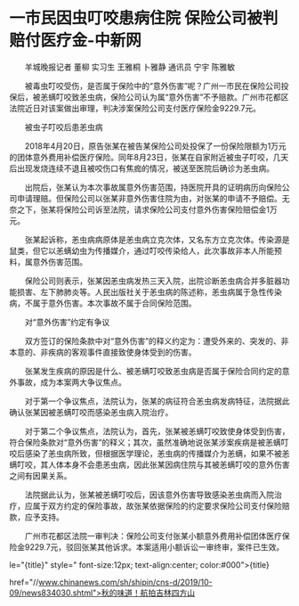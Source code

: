 # 一市民因虫叮咬患病住院 保险公司被判赔付医疗金-中新网

　　羊城晚报记者 董柳 实习生 王雅桐 卜雅静 通讯员 宁宇 陈雅敏

　　被毒虫叮咬受伤，是否属于保险中的“意外伤害”呢？广州一市民在保险公司投保后，被恙螨叮咬致恙虫病，保险公司认为属“意外伤害”不予赔款。广州市花都区法院近日对该案做出审理，判决涉案保险公司支付医疗保险金9229.7元。

　　被虫子叮咬后患恙虫病

　　2018年4月20日，原告张某在被告某保险公司处投保了一份保险限额为1万元的团体意外费用补偿医疗保险。同年8月23日，张某在自家附近被虫子叮咬，几天后出现发烧连续不退且被咬伤口有焦痂的情况，被送至医院后确诊为恙虫病。

　　出院后，张某认为本次事故属意外伤害范围，持医院开具的证明病历向保险公司申请理赔。但保险公司以张某非意外伤害住院为由，对张某的申请不予赔偿。无奈之下，张某将保险公司诉至法院，请求保险公司支付意外伤害保险赔偿金1万元。

　　张某起诉称，恙虫病病原体是恙虫病立克次体，又名东方立克次体。传染源是鼠类，但它以恙螨幼虫为传播媒介，通过叮咬传染给人，此次事故非本人所能预料，属意外伤害范围。

　　保险公司则表示，张某因恙虫病发热三天入院，出院诊断恙虫病合并多脏器功能损害、左下肺肺炎等。人民出版社关于恙虫病的陈述称，恙虫病属于急性传染病，不属于意外伤害。本次事故不属于合同保险范围。

　　对“意外伤害”约定有争议

　　双方签订的保险条款中对“意外伤害”的释义约定为：遭受外来的、突发的、非本意的、非疾病的客观事件直接致使身体受到的伤害。

　　张某发生疾病的原因是什么、被恙螨叮咬致恙虫病是否属于保险合同约定的意外事故，成为本案两大争议焦点。

　　对于第一个争议焦点，法院认为，张某的病征符合恙虫病发病特征，法院据此确认张某因被恙螨叮咬而感染恙虫病入院治疗。

　　对于第二个争议焦点，法院认为，首先，张某被恙螨叮咬致使身体受到伤害，符合保险条款对“意外伤害”的释义；其次，虽然准确地说张某涉案疾病是被恙螨叮咬后感染了恙虫病所致，但根据医学理论，恙虫病的传播媒介为恙螨，如果不被恙螨叮咬，其人体本身不会患恙虫病，因此张某因病住院与其被恙螨叮咬的意外伤害之间有因果关系。

　　法院据此认为，张某被恙螨叮咬后，因该意外伤害导致感染恙虫病而入院治疗，应属于双方约定的保险事故，故张某依据保险的约定要求保险公司支付保险赔款，应予支持。

　　广州市花都区法院一审判决：保险公司支付张某小额意外费用补偿团体医疗保险金9229.7元，驳回张某其他诉求。本案适用小额诉讼一审终审，案件已生效。

le="{title}" style=" font-size:12px; text-align:center; color:#000">{title}

href="//www.chinanews.com/sh/shipin/cns-d/2019/10-09/news834030.shtml">秋的味道！航拍吉林四方山
